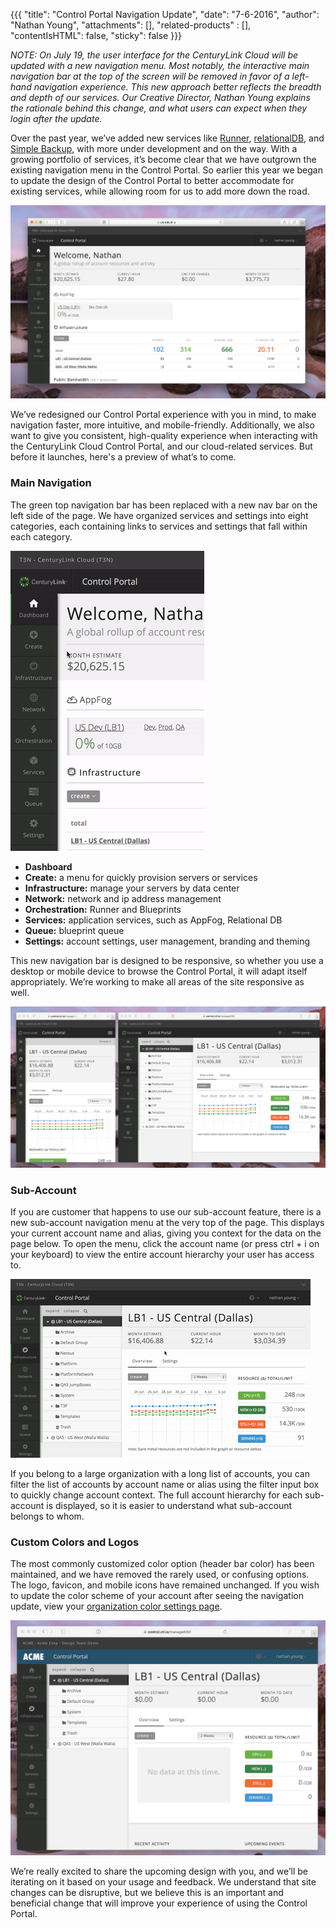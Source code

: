 {{{
  "title": "Control Portal Navigation Update",
  "date": "7-6-2016",
  "author": "Nathan Young",
  "attachments": [],
  "related-products" : [],
  "contentIsHTML": false,
  "sticky": false
}}}

_NOTE: On July 19, the user interface for the CenturyLink Cloud will be updated with a new navigation menu. Most notably, the interactive main navigation bar at the top of the screen will be removed in favor of a left-hand navigation experience. This new approach better reflects the breadth and depth of our services. Our Creative Director, Nathan Young explains the rationale behind this change, and what users can expect when they login after the update._

Over the past year, we’ve added new services like [Runner](https://www.ctl.io/runner/), [relationalDB](https://www.ctl.io/relational-database/), and [Simple Backup](https://www.ctl.io/simple-backup-service/), with more under development and on the way. With a growing portfolio of services, it’s become clear that we have outgrown the existing navigation menu in the Control Portal. So earlier this year we began to update the design of the Control Portal to better accommodate for existing services, while allowing room for us to add more down the road.

![Screenshot of the Control Portal Dashboard with new main navigation](../images/menu.png)

We’ve redesigned our Control Portal experience with you in mind, to make navigation faster, more intuitive, and mobile-friendly. Additionally, we also want to give you consistent, high-quality experience when interacting with the CenturyLink Cloud Control Portal, and our cloud-related services. But before it launches, here's a preview of what’s to come.

### Main Navigation

The green top navigation bar has been replaced with a new nav bar on the left side of the page. We have organized services and settings into eight categories, each containing links to services and settings that fall within each category.

![Animated gif of Control Portal main navigation menu behavior](../images/menu-behavior.gif)

* **Dashboard**
* **Create:** a menu for quickly provision servers or services
* **Infrastructure:** manage your servers by data center
* **Network:** network and ip address management
* **Orchestration:** Runner and Blueprints
* **Services:** application services, such as AppFog, Relational DB
* **Queue:** blueprint queue
* **Settings:** account settings, user management, branding and theming

This new navigation bar is designed to be responsive, so whether you use a desktop or mobile device to browse the Control Portal, it will adapt itself appropriately. We’re working to make all areas of the site responsive as well.

![Responsive Control Portal navigation menu screenshot](../images/menu-responsive.png)

### Sub-Account

If you are customer that happens to use our sub-account feature, there is a new sub-account navigation menu at the very top of the page. This displays your current account name and alias, giving you context for the data on the page below. To open the menu, click the account name (or press ctrl + i on your keyboard) to view the entire account hierarchy your user has access to.

![Animated gif of Control Portal main navigation menu behavior](../images/menu-account-context.gif)

If you belong to a large organization with a long list of accounts, you can filter the list of accounts by account name or alias using the filter input box to quickly change account context. The full account hierarchy for each sub-account is displayed, so it is easier to understand what sub-account belongs to whom.

### Custom Colors and Logos

The most commonly customized color option (header bar color) has been maintained, and we have removed the rarely used, or confusing options. The logo, favicon, and mobile icons have remained unchanged. If you wish to update the color scheme of your account after seeing the navigation update, view your [organization color settings page](https://control.ctl.io/Organization/Settings/theme).

![Screenshot of the Control Portal Dashboard with custom color bar and logo](../images/menu-custom-branding.png)

We’re really excited to share the upcoming design with you, and we’ll be iterating on it based on your usage and feedback. We understand that site changes can be disruptive, but we believe this is an important and beneficial change that will improve your experience of using the Control Portal.
